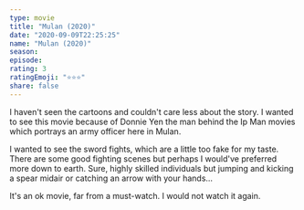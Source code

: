 ```yaml
---
type: movie
title: "Mulan (2020)"
date: "2020-09-09T22:25:25"
name: "Mulan (2020)"
season:
episode:
rating: 3
ratingEmoji: "⭐️⭐️⭐️"
share: false
---
```


I haven't seen the cartoons and couldn't care less about the story. I wanted to see this movie because of Donnie Yen the man behind the Ip Man movies which portrays an army officer here in Mulan.

I wanted to see the sword fights, which are a little too fake for my taste. There are some good fighting scenes but perhaps I would've preferred more down to earth. Sure, highly skilled individuals but jumping and kicking a spear midair or catching an arrow with your hands...

It's an ok movie, far from a must-watch. I would not watch it again.
